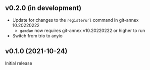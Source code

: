 v0.2.0 (in development)
-----------------------
- Update for changes to the `registerurl` command in git-annex 10.20220222
    - `gamdam` now requires git-annex v10.20220222 or higher to run
- Switch from trio to anyio

v0.1.0 (2021-10-24)
-------------------
Initial release
